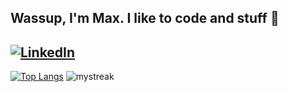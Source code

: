 ## Wassup, I'm Max. I like to code and stuff 👋

## <a href="[https://www.linkedin.com/in/dhanushkamadushan/](https://www.linkedin.com/in/maxpintchouk/)" target="_blank"><img src="https://img.shields.io/badge/LinkedIn-%230077B5.svg?&style=flat-square&logo=linkedin&logoColor=white" alt="LinkedIn"></a>

[![Top Langs](https://github-readme-stats.vercel.app/api/top-langs/?username=pintchom&layout=donut&theme=radical)](https://github.com/pintchom/github-readme-stats)
<img src="https://github-readme-streak-stats.herokuapp.com/?user=pintchom&theme=tokyonight" alt="mystreak"/>
<!--
**pintchom/pintchom** is a ✨ _special_ ✨ repository because its `README.md` (this file) appears on your GitHub profile.

Here are some ideas to get you started:

- 🔭 I’m currently working on ...
- 🌱 I’m currently learning ...
- 👯 I’m looking to collaborate on ...
- 🤔 I’m looking for help with ...
- 💬 Ask me about ...
- 📫 How to reach me: ...
- 😄 Pronouns: ...
- ⚡ Fun fact: ...
-->
